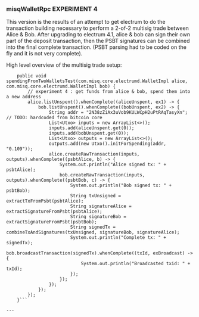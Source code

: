 
### misqWalletRpc EXPERIMENT 4

This version is the results of an attempt to get electrum to do the transaction building necessary to perform a 2-of-2 multisig trade between Alice & Bob.  After upgrading to electrum 4.1, alice & bob can sign their own part of the deposit transaction, then the PSBT signatures can be combined into the final complete transaction.  (PSBT parsing had to be coded on the fly and it is not very complete).



High level overview of the multisig trade setup:

```
    public void spendingFromTwoWalletsTest(com.misq.core.electrumd.WalletImpl alice, com.misq.core.electrumd.WalletImpl bob) {
        // experiment 4 : get funds from alice & bob, spend them into a new address
        alice.listUnspent().whenComplete((aliceUnspent, ex1) -> {
            bob.listUnspent().whenComplete((bobUnspent, ex2) -> {
                String addr = "2N38zZiAx3uVob9KULWCpH2uPtRAqTasyXn"; // TODO: hardcoded from bitcoin core
                List<Utxo> inputs = new ArrayList<>();
                inputs.add(aliceUnspent.get(0));
                inputs.add(bobUnspent.get(0));
                List<Utxo> outputs = new ArrayList<>();
                outputs.add(new Utxo().initForSpending(addr, "0.109"));
                alice.createRawTransaction(inputs, outputs).whenComplete((psbtAlice, b) -> {
                    System.out.println("Alice signed tx: " + psbtAlice);
                    bob.createRawTransaction(inputs, outputs).whenComplete((psbtBob, c) -> {
                        System.out.println("Bob signed tx: " + psbtBob);
                        String txUnsigned = extractTxFromPsbt(psbtAlice);
                        String signatureAlice = extractSignatureFromPsbt(psbtAlice);
                        String signatureBob = extractSignatureFromPsbt(psbtBob);
                        String signedTx = combineTxAndSignatures(txUnsigned, signatureBob, signatureAlice);
                        System.out.println("Complete tx: " + signedTx);
                        bob.broadcastTransaction(signedTx).whenComplete((txId, exBroadcast) -> {
                            System.out.println("Broadcasted txid: " + txId);
                        });
                    });
                });
            });
        });
    }```

---


